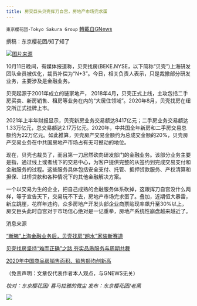 ```yaml
---
title: 房交巨头贝壳挥刀自宫，房地产市场完求蛋
---
```

`東京櫻花団-Tokyo Sakura Group` [轉載自GNews](https://gnews.org/zh-hans/1589330/)

撰稿：东京樱花团/知了知了

![](https://assets.gnews.org/wp-content/uploads/2021/10/图片2-16.png)[图片来源](https://gnews.org/wp-admin/post-new.php#imgrc=hw6IqGCvJetL4M)

10月11日晚间，有媒体报道称，贝壳找房(BEKE.NYSE，以下简称“贝壳”)上海研发团队全员被优化，裁员补偿为“N+3”。今日，相关负责人表示，只是裁撤部分研发业务，主要涉及是金融业务。

贝壳起源于2001年成立的链家地产， 2018年4月，贝壳正式上线，主攻包括二手房买卖、新房销售、租房等业务在内的“大居住领域”。2020年8月，贝壳找房在纽交所正式挂牌上市。

2021年上半年财报显示，贝壳新房业务交易额达8417亿元；二手房业务交易额达1.33万亿元，总交易额达2.17万亿元。2020年，中共国全年新房和二手房交易总额约为22万亿元。如此推算，贝壳房产交易金额约为总成交金额的20%，贝壳房产交易业务在中共国房地产市场占有无可撼动的地位。

现在，贝壳也裁员了，而且第一刀居然砍向研发部门的金融业务。该部分业务主要是指，通过线上或者线下的交易中心，为客户提供完整的从签约到完成交易支付和金融服务的过程。这些服务具体包括安全支付、托管、抵押贷款服务、产权清算和担保、过桥贷款和各种情况下的其他金融解决方案。

一个以交易为生的企业，把自己成熟的金融服务体系砍掉，这跟挥刀自宫没什么两样，等于宣告天下，交易玩不下去，房地产市场完求蛋了。叠加，近期恒大暴雷，新立跳崖，花样年违约，众多房地产开发头部企业商票贴现率飙升至30%以上，房交巨头此时自宫对于市场信心绝对是一记重拳，房地产系统性崩盘越来越近了。

消息来源

[“断腕”上海金融业务后，贝壳找房“趟水”家装新赛道](https://www.sohu.com/a/494640367_115479)

[贝壳找房坚持“难而正确”之路 夯实品质服务与周期共舞](http://finance.eastmoney.com/a/202109132096635050.html)

[2020年中国商品房销售面积、销售额均创新高](http://www.ce.cn/cysc/fdc/fc/202101/18/t20210118_36234860.shtml)

（免责声明：文章仅代表作者本人观点，与GNEWS无关）

*校对：东京樱花团/ 喜马拉雅的微尘
发布：东京樱花团/老黑*

![](https://assets.gnews.org/wp-content/uploads/2021/10/image0-1-18-1.png)
